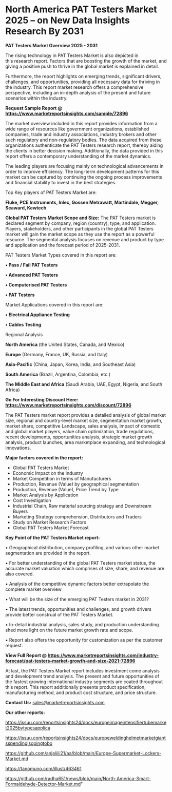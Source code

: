 # North America PAT Testers Market 2025 – on New Data Insights Research By 2031

<Strong> PAT Testers Market Overview 2025 - 2031</strong>

The rising technology in PAT Testers Market is also depicted in this research report. Factors that are boosting the growth of the market, and giving a positive push to thrive in the global market is explained in detail.

Furthermore, the report highlights on emerging trends, significant drivers, challenges, and opportunities, providing all necessary data for thriving in the industry. This report market research offers a comprehensive perspective, including an in-depth analysis of the present and future scenarios within the industry.

<strong>Request Sample Report @ <a href=https://www.marketreportsinsights.com/sample/72896>https://www.marketreportsinsights.com/sample/72896</a></strong>

The market overview included in this report provides information from a wide range of resources like government organizations, established companies, trade and industry associations, industry brokers and other such regulatory and non-regulatory bodies. The data acquired from these organizations authenticate the PAT Testers research report, thereby aiding the clients in better decision making. Additionally, the data provided in this report offers a contemporary understanding of the market dynamics.

The leading players are focusing mainly on technological advancements in order to improve efficiency. The long-term development patterns for this market can be captured by continuing the ongoing process improvements and financial stability to invest in the best strategies.

Top Key players of PAT Testers Market are:

<strong>Fluke, PCE Instruments, Inlec, Gossen Metrawatt, Martindale, Megger, Seaward, Kewtech</strong>

<strong><b>Global PAT Testers Market Scope and Size:</b></strong>
The PAT Testers market is declared segment by company, region (country), type, and application. Players, stakeholders, and other participants in the global PAT Testers market will gain the market scope as they use the report as a powerful resource. The segmental analysis focuses on revenue and product by type and application and the forecast period of 2025-2031.

PAT Testers Market Types covered in this report are:

<strong>• Pass / Fail PAT Testers

• Advanced PAT Testers

• Computerised PAT Testers

• PAT Testers</strong>

Market Applications covered in this report are:

<strong>• Electrical Appliance Testing

• Cables Testing</strong> 

Regional Analysis

<strong>North America</strong> (the United States, Canada, and Mexico)

<strong>Europe</strong> (Germany, France, UK, Russia, and Italy)

<strong>Asia-Pacific</strong> (China, Japan, Korea, India, and Southeast Asia)

<strong>South America</strong> (Brazil, Argentina, Colombia, etc.)

<strong>The Middle East and Africa</strong> (Saudi Arabia, UAE, Egypt, Nigeria, and South Africa)

<strong>Go For Interesting Discount Here: <a href=https://www.marketreportsinsights.com/discount/72896>https://www.marketreportsinsights.com/discount/72896</a></strong>

The PAT Testers market report provides a detailed analysis of global market size, regional and country-level market size, segmentation market growth, market share, competitive Landscape, sales analysis, impact of domestic and global market players, value chain optimization, trade regulations, recent developments, opportunities analysis, strategic market growth analysis, product launches, area marketplace expanding, and technological innovations.

<strong><b>Major factors covered in the report:</b></strong>
<ul>
  <li>Global PAT Testers Market </li>
  <li>Economic Impact on the Industry</li>
  <li>Market Competition in terms of Manufacturers</li>
  <li>Production, Revenue (Value) by geographical segmentation</li>
  <li>Production, Revenue (Value), Price Trend by Type</li>
  <li>Market Analysis by Application</li>
  <li>Cost Investigation</li>
  <li>Industrial Chain, Raw material sourcing strategy and Downstream Buyers</li>
  <li>Marketing Strategy comprehension, Distributors and Traders</li>
  <li>Study on Market Research Factors</li>
  <li>Global PAT Testers Market Forecast</li>
</ul>

<strong><b>Key Point of the PAT Testers Market report:</b></strong>

• Geographical distribution, company profiling, and various other market segmentation are provided in the report.

• For better understanding of the global PAT Testers market status, the accurate market valuation which comprises of size, share, and revenue are also covered.

• Analysis of the competitive dynamic factors better extrapolate the complete market overview

• What will be the size of the emerging PAT Testers market in 2031?

• The latest trends, opportunities and challenges, and growth drivers provide better construal of the PAT Testers Market.

• In-detail industrial analysis, sales study, and production understanding shed more light on the future market growth rate and scope.

• Report also offers the opportunity for customization as per the customer request.

<strong><b>View Full Report @ <a href=https://www.marketreportsinsights.com/industry-forecast/pat-testers-market-growth-and-size-2021-72896>https://www.marketreportsinsights.com/industry-forecast/pat-testers-market-growth-and-size-2021-72896</a></b></strong>


At last, the PAT Testers Market report includes investment come analysis and development trend analysis. The present and future opportunities of the fastest growing international industry segments are coated throughout this report. This report additionally presents product specification, manufacturing method, and product cost structure, and price structure.

<strong>Contact Us:</strong>
sales@marketreportsinsights.com

<strong>Our other reports:</strong>

<a href=https://issuu.com/reportsinsights24/docs/europeimageintensifiertubemarket2025bytypesapplica>https://issuu.com/reportsinsights24/docs/europeimageintensifiertubemarket2025bytypesapplica</a>

<a href=https://issuu.com/reportsinsights24/docs/europeweldinghelmetmarketgiantsspendingisgoingtobo>https://issuu.com/reportsinsights24/docs/europeweldinghelmetmarketgiantsspendingisgoingtobo</a>

<a href=https://github.com/anjaliiii21/aa/blob/main/Europe-Supermarket-Lockers-Market.md>https://github.com/anjaliiii21/aa/blob/main/Europe-Supermarket-Lockers-Market.md</a>

<a href=https://tanomuno.com/illust/463461>https://tanomuno.com/illust/463461</a>

<a href=https://github.com/radha651/news/blob/main/North-America-Smart-Formaldehyde-Detector-Market.md>https://github.com/radha651/news/blob/main/North-America-Smart-Formaldehyde-Detector-Market.md</a>"
